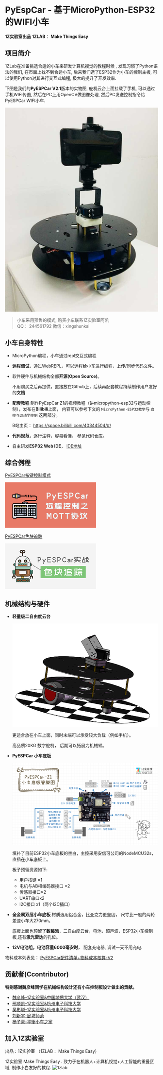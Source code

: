 # PyEspCar - 基于MicroPython-ESP32的WIFI小车

**1Z实验室出品**
**1ZLAB**： **Make Things Easy**



## 项目简介

1ZLab在准备挑选合适的小车来研发计算机视觉的教程时候 , 发现习惯了Python语法的我们, 在市面上找不到合适小车, 后来我们选了ESP32作为小车的控制主板, 可以使用Python对其进行交互式编程, 极大的提升了开发效率.

下图是我们的**PyESPCar V2.1**版本的实物图, 舵机云台上面挂载了手机, 可以通过手机WIFI传图, 然后在PC上用OpenCV做图像处理, 然后PC发送控制指令给PyESPCar WIFI小车. 

![0914_1](./image/0914_1.jpg)



> 小车采用预售的模式, 购买小车联系1Z实验室阿凯  
> QQ： 244561792
> 微信：xingshunkai



## 小车自身特性



* MicroPython编程，小车通过repl交互式编程

* **远程调试**，通过WebREPL，可以远程给小车进行编程，上传/同步代码文件。

* 软件硬件与机械结构全部**开源(Open Source)**。

  不用购买之后再提供，直接放在Github上，后续再配套教程持续制作用户友好的**文档**

* **配套教程**  制作PyEspCar Z1的视频教程（讲micropython-esp32与运动控制），发布在**Bilibili**上面， 内容可以参考下文的 `MicroPython-ESP32教学`与 `自控与运动学控制` 这两部分。

  B站主页： https://space.bilibili.com/40344504/#/

* **代码规范**，逐行注释，容易看懂， 参见代码仓库。

* 自主研发**ESP32 Web IDE**， [IDE地址](http://dev.1zlab.com)

## 综合例程

[PyESPCar按键控制模式](https://github.com/1zlab/1ZLAB_PyEspCar/tree/master/examples/01-keyboards_ctl_mode)



![mqtt keyboards](./examples/01-keyboards_ctl_mode/image/MQTT远程控制.png)



[PyESPCar色块追踪](https://github.com/1zlab/1ZLAB_PyEspCar/tree/master/examples/02-color-block-track)

![color track](./examples/02-color-block-track/image/小车色块追踪.png)



## 机械结构与硬件



* **轻量级二自由度云台**

  ![machine](./image/PyEspCar-Z1.png)

  更适合放在小车上面，同时末端可以承受较大负载（例如手机）。

  高品质20KG 数字舵机， 后期可以拓展为机械臂。

  

* **PyESPCar 小车底板** 

  ![0914_2](./image/0914_2.png)

  

  填补了目前ESP32小车底板的空白，主控采用安信可公司的NodeMCU32s，直插在小车底板上。

  板子预留资源如下: 

  *  用户按键 ×1
  *  电机与AB相编码器接口 ×2
   *  传感器接口×2  
   *  UART串口x2  
   *  I2C接口 x1（两个I2C插口）

  

* **全金属双层小车底板**  材质选用铝合金，比亚克力更坚固， 尺寸比一般的两轮差速小车大270mm。

  底板上面也预留了**数莓派**，二自由度云台，电池，超声波，ESP32小车控制板,还有**激光雷达**的孔位。

* **12V电池组，电池容量6000毫安时**， 配套充电器, 调试一天不用充电.



物料成本列表见： [PyESPCar配件清单+物料成本核算-V2](https://github.com/1zlab/1ZLAB_PyEspCar/blob/master/hardware/PyESPCar-Z1-%E9%85%8D%E4%BB%B6%E6%B8%85%E5%8D%95%2B%E7%89%A9%E6%96%99%E6%88%90%E6%9C%AC%E6%A0%B8%E7%AE%97.md)



## 贡献者(Ccontributor)

**特别感谢魏彦峰同学在机械结构设计还有小车控制板设计做出的贡献。**

* [魏彦峰-1Z实验室&中国地质大学（武汉）](https://github.com/rose-w)
* [邢顺凯-1Z实验室&杭州电子科技大学](https://github.com/mushroom-x)
* [吴彬聪-1Z实验室&杭州电子科技大学](https://github.com/littleoniononion)
* [刘新宇-廊坊师范](https://github.com/LiuXinyu12378)
* [杨子豪-平衡小车之家](http://minibalance.com/)




## 加入1Z实验室

出品：1Z实验室 （1ZLAB： Make Things Easy）

1Z实验室 Make Things Easy . 致力于在机器人+计算机视觉+人工智能的重叠区域, 制作小白友好的教程.
![1zlab](https://upload-images.jianshu.io/upload_images/1199728-589a80ff77f380d8.png?imageMogr2/auto-orient/strip%7CimageView2/2/w/700)

